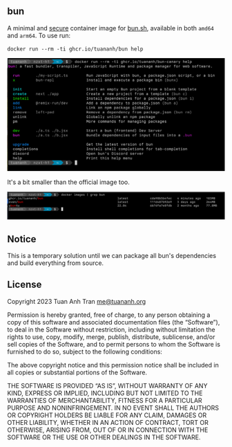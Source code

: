 bun
---

A minimal and [secure](https://github.com/tuananh/bun-container-image/security/advisories) container image for [bun.sh](https://bun.sh/), available in both `amd64` and `arm64`. To use run:

```
docker run --rm -ti ghcr.io/tuananh/bun help
```

![](./bun.png)

It's a bit smaller than the official image too.

![](./bun2.png)

## Notice

This is a temporary solution until we can package all bun's dependencies and build everything from source.

## License

Copyright 2023 Tuan Anh Tran <me@tuananh.org>

Permission is hereby granted, free of charge, to any person obtaining a copy of this software and associated documentation files (the “Software”), to deal in the Software without restriction, including without limitation the rights to use, copy, modify, merge, publish, distribute, sublicense, and/or sell copies of the Software, and to permit persons to whom the Software is furnished to do so, subject to the following conditions:

The above copyright notice and this permission notice shall be included in all copies or substantial portions of the Software.

THE SOFTWARE IS PROVIDED “AS IS”, WITHOUT WARRANTY OF ANY KIND, EXPRESS OR IMPLIED, INCLUDING BUT NOT LIMITED TO THE WARRANTIES OF MERCHANTABILITY, FITNESS FOR A PARTICULAR PURPOSE AND NONINFRINGEMENT. IN NO EVENT SHALL THE AUTHORS OR COPYRIGHT HOLDERS BE LIABLE FOR ANY CLAIM, DAMAGES OR OTHER LIABILITY, WHETHER IN AN ACTION OF CONTRACT, TORT OR OTHERWISE, ARISING FROM, OUT OF OR IN CONNECTION WITH THE SOFTWARE OR THE USE OR OTHER DEALINGS IN THE SOFTWARE.
